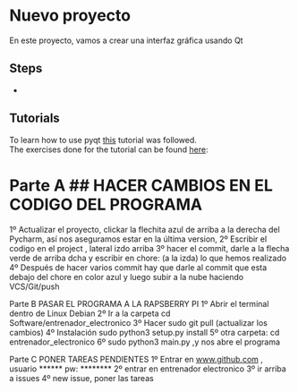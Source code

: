 # Nuevo proyecto
En este proyecto, vamos a crear una interfaz gráfica usando Qt
## Steps
  -
  
## Tutorials
To learn how to use pyqt [this](https://www.learnpyqt.com/courses/start/creating-your-first-window/) tutorial was followed.  
The exercises done for the tutorial can be found [here](/tutorials/1-basic_qt_tutorial):

# Parte A     ## HACER CAMBIOS EN EL CODIGO DEL PROGRAMA
1º Actualizar el proyecto, clickar la flechita azul de arriba a la derecha del Pycharm, así nos aseguramos estar en la última version, 
2º Escribir el codigo en el project , lateral izdo arriba
3º hacer el commit, darle a la flecha verde de arriba dcha y escribir en chore: (a la izda) lo que hemos realizado
4º Después de hacer varios commit hay que  darle al commit que esta debajo del chore en color azul y luego subir a la nube haciendo VCS/Git/push 

Parte B    PASAR EL PROGRAMA A LA RAPSBERRY PI
1º Abrir el terminal dentro de Linux Debian
2º Ir a la carpeta cd Software/entrenador_electronico
3º Hacer sudo git pull (actualizar los cambios)
4º Instalación sudo python3 setup.py install
5º otra carpeta: cd entrenador_electronico
6º sudo python3 main.py ,y nos abre el programa

Parte C  PONER TAREAS PENDIENTES
1º Entrar en www.github.com , usuario ****** pw: ********
2º entrar en entrenador electronico
3º ir arriba a issues
4º new issue, poner las tareas




